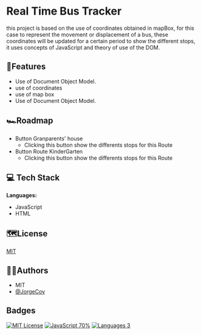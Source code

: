 
# Real Time Bus Tracker
this project is based on the use of coordinates obtained in mapBox, for this case to represent the movement or displacement of a bus, these coordinates will be updated for a certain period to show the different stops, it uses concepts of JavaScript and theory of use of the DOM.


## 🔎Features

- Use of Document Object Model.
- use of coordinates
- use of map box
- Use of Document Object Model.


## 🏎️Roadmap

- Button Granparents' house
    - Clicking this button show the differents stops for this Route
- Button Route KinderGarten
    - Clicking this button show the differents stops for this Route


## 💻 Tech Stack

**Languages:** 
 - JavaScript 
 - HTML



## 🗺️License

[MIT](https://choosealicense.com/licenses/mit/)


## 👨‍🎓Authors

- MIT
- [@JorgeCoy](https://jorgecoy.github.io/)


## Badges

[![MIT License](https://img.shields.io/badge/License-MIT-green.svg)](https://choosealicense.com/licenses/mit/)
[![JavaScript 70%](https://img.shields.io/badge/JavaScript-70%25-yellowgreen)]()
[![Languages 3](https://img.shields.io/badge/Languages-3-yellowgreen)]()


